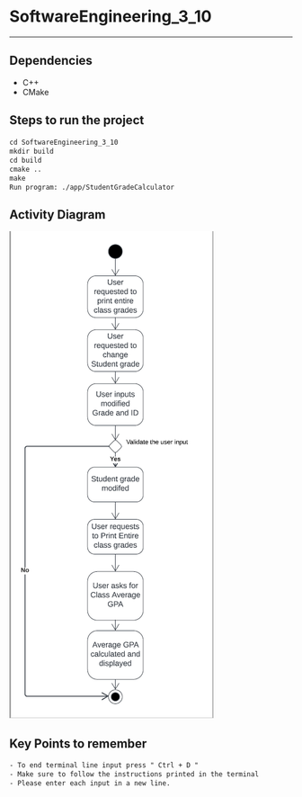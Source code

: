 # SoftwareEngineering_3_10
---

## Dependencies
- C++ 
- CMake

## Steps to run the project
```
cd SoftwareEngineering_3_10
mkdir build
cd build
cmake ..
make
Run program: ./app/StudentGradeCalculator
```
## Activity Diagram 
![Activity Diagram](Activity_Diagram_SoftDev_3_10.png "Activity Diagram")
## Key Points to remember
```
- To end terminal line input press " Ctrl + D "
- Make sure to follow the instructions printed in the terminal
- Please enter each input in a new line.
```
